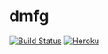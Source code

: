 # dmfg

[![Build Status](https://travis-ci.org/tigwyk/dmfg.svg?branch=master)](https://travis-ci.org/tigwyk/dmfg)
[![Heroku](https://heroku-badge.herokuapp.com/?app=sheltered-taiga-4486&root=/)](http://sheltered-taiga-4486.herokuapp.com)